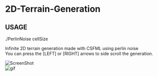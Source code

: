 # 2D-Terrain-Generation
## USAGE
./PerlinNoise cellSize  
  
Infinite 2D terrain generation made with CSFML using perlin noise  
You can press the [LEFT] or [RIGHT] arrows to side scroll the generation.  
  
![ScreenShot](https://raw.github.com/L0rentz/2D-Terrain-Generation/main/examples/example1.png)  
![gif](https://raw.github.com/L0rentz/2D-Terrain-Generation/main/examples/example.gif)  
